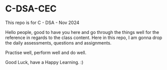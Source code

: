 # C-DSA-CEC
This repo is for C - DSA - Nov 2024

Hello people, good to have you here and go through the things well for the reference in regards to the class content.
Here in this repo, I am gonna drop the daily assessments, questions and assignments.

Practise well, perform well and do well.

Good Luck, have a Happy Learning. :)
